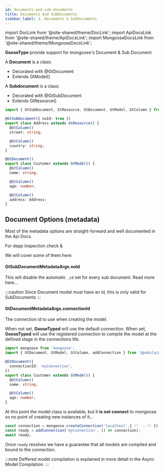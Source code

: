 ```yaml
---
id: documents-and-sub-documents
title: Documents And SubDocuments
sidebar_label: 3. Documents & SubDocuments
---
```

import DocLink from '@site-shared/theme/DocLink';
import ApiDocsLink from '@site-shared/theme/ApiDocsLink';
import MongooseDocsLink from '@site-shared/theme/MongooseDocsLink';

**GooseType** provide support for mongoose's <MongooseDocsLink type="document">Document</MongooseDocsLink> & <MongooseDocsLink type="subDocument">Sub Document</MongooseDocsLink>

<div class="container">
  <div class="row">
    <div class="col col-6">
        A <strong>Document</strong> is a class:
        <ul>
             <li>Decorated with @GtDocument</li>
             <li>Extends GtModel()</li>
        </ul>
    </div>
    <div class="col col-6">
        A <strong>Subdocument</strong> is a class:
        <ul>
             <li>Decorated with @GtSubDocument</li>
             <li>Extends GtResource()</li>
        </ul>
    </div>
  </div>
</div>

```ts
import { GtSubDocument, GtResource, GtDocument, GtModel, GtColumn } from '@pebula/goosetyped';

@GtSubDocument({ noId: true })
export class Address extends GtResource() {
  @GtColumn()
  street: string;

  @GtColumn()
  country: string;
}

@GtDocument()
export class Customer extends GtModel() {
  @GtColumn()
  name: string;

  @GtColumn()
  age: number;

  @GtColumn()
  address: Address;
}
```

## Document Options (metadata)

Most of the metadata options are straight-forward and well documented in the Api Docs.

For depp inspection check <ApiDocsLink type="interface" symbol="GtDocumentMetadataArgs"></ApiDocsLink> & <ApiDocsLink type="interface" symbol="GtSubDocumentMetadataArgs"></ApiDocsLink>

We will cover some of them here:

#### GtSubDocumentMetadataArgs.noId

This will disable the automatic `_id` set for every sub document. <MongooseDocsLink type="schema" hash="_id">Read more here...</MongooseDocsLink>

:::caution
Since Document model must have an id, this is only valid for SubDocuments
:::

#### GtDocumentMetadataArgs.connectionId

The connection id to use when creating the model.

When not set, **GooseTyped** will use the default connection.
When set, **GooseTyped** will use the registered connection to compile the model at the defined stage in the connections life.

```ts
import mongoose from 'mongoose';
import { GtDocument, GtModel, GtColumn, addConnection } from '@pebula/goosetyped';

@GtDocument({
  connectionId: 'myConnection',
})
export class Customer extends GtModel() {
  @GtColumn()
  name: string;

  @GtColumn()
  age: number;
}
```

At this point the model class is available, but it **is not connect** to mongoose so no point of creating new instances of it...

```typescript
const connection = mongoose.createConnection('localhost',{ /* ...*/ });
const ready = addConnection('myConnection', () => connection);
await ready;
```

Once `ready` resolves we have a guarantee that all models are compiled and bound to the connection.

:::note
Deffered model compilation is explained in more detail in the <DocLink to="docs/advanced/async-model-compilation">Async Model Compilation</DocLink>.
:::
